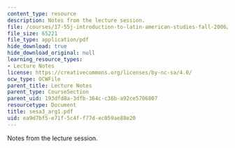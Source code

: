 ```yaml
---
content_type: resource
description: Notes from the lecture session.
file: /courses/17-55j-introduction-to-latin-american-studies-fall-2006/ea9d7bf5e71f5c4ff77dec059ae88e20_sesa3_arg1.pdf
file_size: 65221
file_type: application/pdf
hide_download: true
hide_download_original: null
learning_resource_types:
- Lecture Notes
license: https://creativecommons.org/licenses/by-nc-sa/4.0/
ocw_type: OCWFile
parent_title: Lecture Notes
parent_type: CourseSection
parent_uid: 193dfd8a-3dfb-364c-c36b-a92ce5706807
resourcetype: Document
title: sesa3_arg1.pdf
uid: ea9d7bf5-e71f-5c4f-f77d-ec059ae88e20
---
```

Notes from the lecture session.